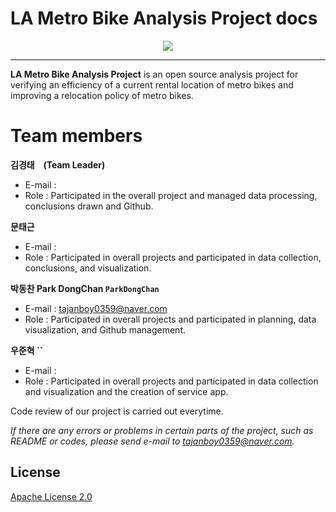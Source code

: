 # LA Metro Bike Analysis Project docs

<div align="center">
  <img src="https://11ka1d3b35pv1aah0c3m9ced-wpengine.netdna-ssl.com/wp-content/themes/lametro/library/images/logo.png?v=2">
</div>

-----------------

**LA Metro Bike Analysis Project** is an open source analysis project for verifying an efficiency of a current rental location of metro bikes and improving a relocation policy of metro bikes.

# Team members

**김경태 ` ` (Team Leader)** 
- E-mail :
- Role : Participated in the overall project and managed data processing, conclusions drawn and Github.

**문태근 ` `**
- E-mail :
- Role : Participated in overall projects and participated in data collection, conclusions, and visualization.

**박동찬 Park DongChan `ParkDongChan`**
- E-mail : tajanboy0359@naver.com
- Role : Participated in overall projects and participated in planning, data visualization, and Github management.

**우준혁  ``**
- E-mail : 
- Role : Participated in overall projects and participated in data collection and visualization and the creation of service app.

Code review of our project is carried out everytime.  

_If there are any errors or problems in certain parts of the project, such as README or codes, please send e-mail to tajanboy0359@naver.com._





## License

[Apache License 2.0](LICENSE)
